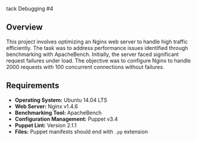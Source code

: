 tack Debugging #4

## Overview

This project involves optimizing an Nginx web server to handle high traffic efficiently. The task was to address performance issues identified through benchmarking with ApacheBench. Initially, the server faced significant request failures under load. The objective was to configure Nginx to handle 2000 requests with 100 concurrent connections without failures.

## Requirements

- **Operating System:** Ubuntu 14.04 LTS
- **Web Server:** Nginx v1.4.6
- **Benchmarking Tool:** ApacheBench
- **Configuration Management:** Puppet v3.4
- **Puppet Lint:** Version 2.1.1
- **Files:** Puppet manifests should end with `.pp` extension
